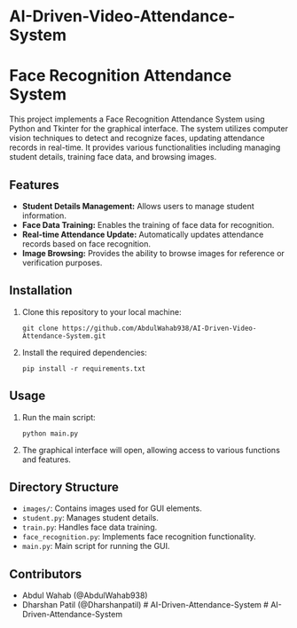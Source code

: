 # AI-Driven-Video-Attendance-System
# Face Recognition Attendance System

This project implements a Face Recognition Attendance System using Python and Tkinter for the graphical interface. The system utilizes computer vision techniques to detect and recognize faces, updating attendance records in real-time. It provides various functionalities including managing student details, training face data, and browsing images.

## Features
- **Student Details Management:** Allows users to manage student information.
- **Face Data Training:** Enables the training of face data for recognition.
- **Real-time Attendance Update:** Automatically updates attendance records based on face recognition.
- **Image Browsing:** Provides the ability to browse images for reference or verification purposes.

## Installation
1. Clone this repository to your local machine:
    ```
    git clone https://github.com/AbdulWahab938/AI-Driven-Video-Attendance-System.git
    ```

2. Install the required dependencies:
    ```
    pip install -r requirements.txt
    ```

## Usage
1. Run the main script:
    ```
    python main.py
    ```

2. The graphical interface will open, allowing access to various functions and features.

## Directory Structure
- `images/`: Contains images used for GUI elements.
- `student.py`: Manages student details.
- `train.py`: Handles face data training.
- `face_recognition.py`: Implements face recognition functionality.
- `main.py`: Main script for running the GUI.

## Contributors
- Abdul Wahab (@AbdulWahab938)
- Dharshan Patil (@Dharshanpatil)
#   A I - D r i v e n - A t t e n d a n c e - S y s t e m  
 #   A I - D r i v e n - A t t e n d a n c e - S y s t e m  
 